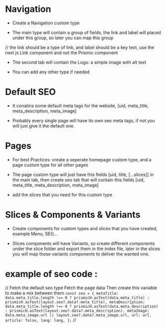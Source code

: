 # Navigation

- Create a Navigation custom type

- The main type will contain a group of fields, the link and label will placed under this group, so later you can map this group

// the link should be a type of link, and label should be a key text, use the next js Link component and not the Prismic component

- The second tab will contain the Logo: a simple image with alt text

- You can add any other type if needed

# Default SEO

- It conatins some default meta tags for the website, [uid, meta_title, meta_description, meta_image]

- Probably every single page will have its own seo meta tags, if not you will just give it the default one.

# Pages

- For best Practices: create a seperate homepage custom type, and a page custom type for all other pages

- The page custom type will just have this fields [uid, title, [...slices]] in the main tab, then create seo tab that will contain this fields [uid, meta_title, meta_description, meta_image]

- add the slices that you need for this custom type

# Slices & Components & Variants

- Create components for custom types and slices that you have created, example Menu, SEO...

- Slices components will have Variants, so create different components under the slice folder and export them in the index file, later in the slices you will map those variants components to deliver the wanted one.

# example of seo code :

//
Fetch the default seo type
Fetch the page data
Then create this variable to make a mix between them
`const seo = {
metaTitle:
data.meta_title.length !== 0
? prismicH.asText(data.meta_title)
: prismicH.asText(layout.seo?.data?.meta_title),
metaDescription:
data.meta_title.length !== 0
? prismicH.asText(data.meta_description)
: prismicH.asText(layout.seo?.data?.meta_description),
metaImage: data.meta_image.url || layout.seo?.data?.meta_image.url,
url: url,
article: false,
lang: lang,
};`
//
